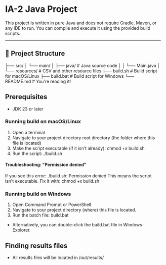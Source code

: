 # IA-2 Java Project

This project is written in pure Java and does not require Gradle, Maven, or any IDE to run. 
You can compile and execute it using the provided build scripts.

---

## 📁 Project Structure
├── src/
│ └── main/
│ ├── java/ # Java source code
│ │ └── Main.java
│ └── resources/ # CSV and other resource files
├── build.sh # Build script for macOS/Linux
├── build.bat # Build script for Windows
└── README.md # You're reading it!

## Prerequisites 
- JDK 23 or later

### Running build on macOS/Linux
1. Open a terminal
2. Navigate to your project directory root directory (the folder where this file is located)
3. Make the script executable (if it isn't already): 
     chmod +x build.sh
4. Run the script:
     ./build.sh

#### Troubleshooting: "Permission denied"
If you see this error:
    ./build.sh: Permission denied
This means the script isn't executable. Fix it with:
    chmod +x build.sh


### Running build on Windows

1. Open Command Prompt or PowerShell
2. Navigate to your project directory (where) this file is located.
3. Run the batch file:
     build.bat

* Alternatively, you can double-click the build.bat file in Windows Explorer.

## Finding results files
- All results files will be located in /out/results/